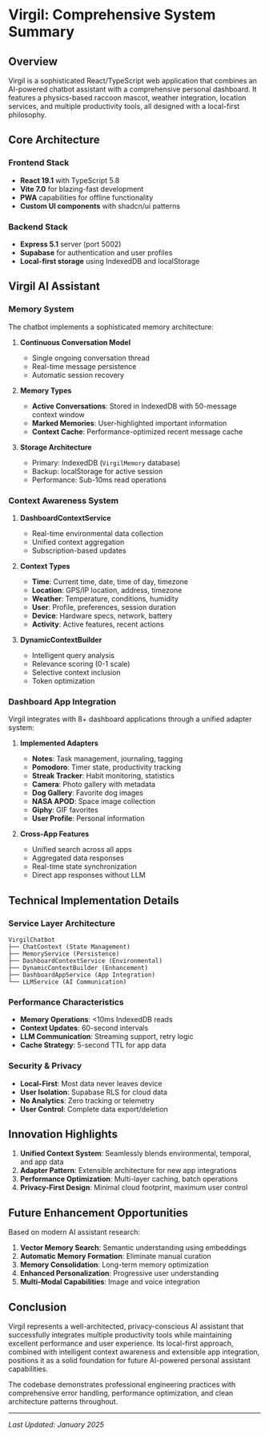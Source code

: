 # Virgil: Comprehensive System Summary

## Overview
Virgil is a sophisticated React/TypeScript web application that combines an AI-powered chatbot assistant with a comprehensive personal dashboard. It features a physics-based raccoon mascot, weather integration, location services, and multiple productivity tools, all designed with a local-first philosophy.

## Core Architecture

### Frontend Stack
- **React 19.1** with TypeScript 5.8
- **Vite 7.0** for blazing-fast development
- **PWA** capabilities for offline functionality
- **Custom UI components** with shadcn/ui patterns

### Backend Stack
- **Express 5.1** server (port 5002)
- **Supabase** for authentication and user profiles
- **Local-first storage** using IndexedDB and localStorage

## Virgil AI Assistant

### Memory System
The chatbot implements a sophisticated memory architecture:

1. **Continuous Conversation Model**
   - Single ongoing conversation thread
   - Real-time message persistence
   - Automatic session recovery

2. **Memory Types**
   - **Active Conversations**: Stored in IndexedDB with 50-message context window
   - **Marked Memories**: User-highlighted important information
   - **Context Cache**: Performance-optimized recent message cache

3. **Storage Architecture**
   - Primary: IndexedDB (`VirgilMemory` database)
   - Backup: localStorage for active session
   - Performance: Sub-10ms read operations

### Context Awareness System

1. **DashboardContextService**
   - Real-time environmental data collection
   - Unified context aggregation
   - Subscription-based updates

2. **Context Types**
   - **Time**: Current time, date, time of day, timezone
   - **Location**: GPS/IP location, address, timezone
   - **Weather**: Temperature, conditions, humidity
   - **User**: Profile, preferences, session duration
   - **Device**: Hardware specs, network, battery
   - **Activity**: Active features, recent actions

3. **DynamicContextBuilder**
   - Intelligent query analysis
   - Relevance scoring (0-1 scale)
   - Selective context inclusion
   - Token optimization

### Dashboard App Integration

Virgil integrates with 8+ dashboard applications through a unified adapter system:

1. **Implemented Adapters**
   - **Notes**: Task management, journaling, tagging
   - **Pomodoro**: Timer state, productivity tracking
   - **Streak Tracker**: Habit monitoring, statistics
   - **Camera**: Photo gallery with metadata
   - **Dog Gallery**: Favorite dog images
   - **NASA APOD**: Space image collection
   - **Giphy**: GIF favorites
   - **User Profile**: Personal information

2. **Cross-App Features**
   - Unified search across all apps
   - Aggregated data responses
   - Real-time state synchronization
   - Direct app responses without LLM

## Technical Implementation Details

### Service Layer Architecture

```
VirgilChatbot
├── ChatContext (State Management)
├── MemoryService (Persistence)
├── DashboardContextService (Environmental)
├── DynamicContextBuilder (Enhancement)
├── DashboardAppService (App Integration)
└── LLMService (AI Communication)
```

### Performance Characteristics
- **Memory Operations**: <10ms IndexedDB reads
- **Context Updates**: 60-second intervals
- **LLM Communication**: Streaming support, retry logic
- **Cache Strategy**: 5-second TTL for app data

### Security & Privacy
- **Local-First**: Most data never leaves device
- **User Isolation**: Supabase RLS for cloud data
- **No Analytics**: Zero tracking or telemetry
- **User Control**: Complete data export/deletion

## Innovation Highlights

1. **Unified Context System**: Seamlessly blends environmental, temporal, and app data
2. **Adapter Pattern**: Extensible architecture for new app integrations
3. **Performance Optimization**: Multi-layer caching, batch operations
4. **Privacy-First Design**: Minimal cloud footprint, maximum user control

## Future Enhancement Opportunities

Based on modern AI assistant research:

1. **Vector Memory Search**: Semantic understanding using embeddings
2. **Automatic Memory Formation**: Eliminate manual curation
3. **Memory Consolidation**: Long-term memory optimization
4. **Enhanced Personalization**: Progressive user understanding
5. **Multi-Modal Capabilities**: Image and voice integration

## Conclusion

Virgil represents a well-architected, privacy-conscious AI assistant that successfully integrates multiple productivity tools while maintaining excellent performance and user experience. Its local-first approach, combined with intelligent context awareness and extensible app integration, positions it as a solid foundation for future AI-powered personal assistant capabilities.

The codebase demonstrates professional engineering practices with comprehensive error handling, performance optimization, and clean architecture patterns throughout.

---

*Last Updated: January 2025*